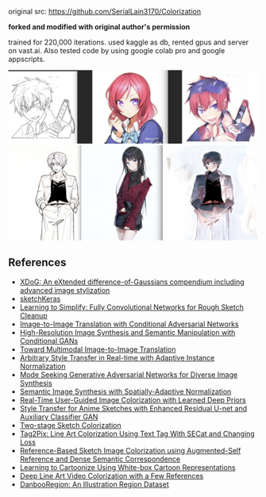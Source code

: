 original src: https://github.com/SerialLain3170/Colorization

**forked and modified with original author's permission**


trained for 220,000 iterations. used kaggle as db, rented gpus and server on vast.ai. 
Also tested code by using google colab pro and google appscripts.

![example1](/assets/iter.png)
![example2](/assets/iter2.png)


## References
- [XDoG: An eXtended difference-of-Gaussians compendium including advanced image stylization](https://users.cs.northwestern.edu/~sco590/winnemoeller-cag2012.pdf)
- [sketchKeras](https://github.com/lllyasviel/sketchKeras)
- [Learning to Simplify: Fully Convolutional Networks for Rough Sketch Cleanup](https://esslab.jp/~ess/publications/SimoSerraSIGGRAPH2016.pdf)
- [Image-to-Image Translation with Conditional Adversarial Networks](https://arxiv.org/pdf/1611.07004.pdf)
- [High-Resolution Image Synthesis and Semantic Manipulation with Conditional GANs](https://arxiv.org/pdf/1711.11585.pdf)
- [Toward Multimodal Image-to-Image Translation](https://arxiv.org/pdf/1711.11586.pdf)
- [Arbitrary Style Transfer in Real-time with Adaptive Instance Normalization](https://arxiv.org/pdf/1703.06868.pdf)
- [Mode Seeking Generative Adversarial Networks for Diverse Image Synthesis](https://arxiv.org/pdf/1903.05628.pdf)
- [Semantic Image Synthesis with Spatially-Adaptive Normalization](https://arxiv.org/pdf/1903.07291.pdf)
- [Real-Time User-Guided Image Colorization with Learned Deep Priors](https://arxiv.org/pdf/1705.02999.pdf)
- [Style Transfer for Anime Sketches with Enhanced Residual U-net and Auxiliary Classifier GAN](https://arxiv.org/pdf/1706.03319.pdf)
- [Two-stage Sketch Colorization](http://www.cse.cuhk.edu.hk/~ttwong/papers/colorize/colorize.pdf)
- [Tag2Pix: Line Art Colorization Using Text Tag With SECat and Changing Loss](https://openaccess.thecvf.com/content_ICCV_2019/papers/Kim_Tag2Pix_Line_Art_Colorization_Using_Text_Tag_With_SECat_and_ICCV_2019_paper.pdf)
- [Reference-Based Sketch Image Colorization using Augmented-Self Reference and Dense Semantic Correspondence](https://arxiv.org/pdf/2005.05207.pdf)
- [Learning to Cartoonize Using White-box Cartoon Representations](https://github.com/SystemErrorWang/White-box-Cartoonization/blob/master/paper/06791.pdf)
- [Deep Line Art Video Colorization with a Few References](https://arxiv.org/pdf/2003.10685.pdf)
- [DanbooRegion: An Illustration Region Dataset](https://lllyasviel.github.io/DanbooRegion/paper/paper.pdf)
